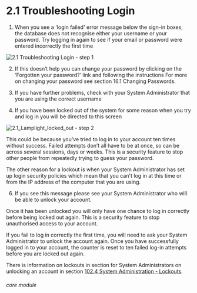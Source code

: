 # 2.1 Troubleshooting Login


1. When you see a &#039;login failed&#039; error message below the sign-in boxes, the database does not recognise either your username or your password. Try logging in again to see if your email or password were entered incorrectly the first time

![2.1 Troubleshooting Login - step 1](2.1_Troubleshooting_Login_im_1.png)

2. If this doesn’t help you can change your password by clicking on the ‘Forgotten your password?’ link and following the instructions
For more on changing your password see section 16.1 Changing Passwords.

4. If you have further problems, check with your System Administrator that you are using the correct username
   
5. If you have been locked out of the system for some reason when you try and log in you will be directed to this screen

![2.1_Lamplight_locked_out - step 2](2.1_Lamplight_locked_out.png)

This could be because you’ve tried to log in to your account ten times without success. Failed attempts don’t all have to be at once, so can be across several sessions, days or weeks. This is a security feature to stop other people from repeatedly trying to guess your password.

The other reason for a lockout is when your System Administrator has set up login security policies which mean that you can't log in at this time or from the IP address of the computer that you are using.

6. If you see this message please see your System Administrator who will be able to unlock your account.

Once it has been unlocked you will only have one chance to log in correctly before being locked out again. This is a security feature to stop unauthorised access to your account. 

If you fail to log in correctly the first time, you will need to ask your System Administrator to unlock the account again. Once you have successfully logged in to your account, the counter is reset to ten failed log-in attempts before you are locked out again.

There is information on lockouts in section for System Administrators on unlocking an account in section [102.4 System Administration - Lockouts](https://lamplight.online/en/help/index/p/102.4).

###### core module
